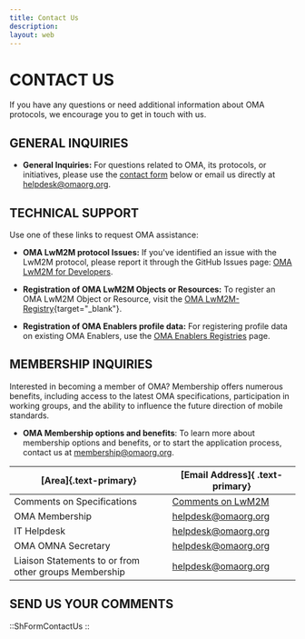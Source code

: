 ```yaml
---
title: Contact Us
description:
layout: web
---
```


# CONTACT US
If you have any questions or need additional information about OMA protocols, we encourage you to get in touch with us.

## GENERAL INQUIRIES
* **General Inquiries:** For questions related to OMA, its protocols, or initiatives, please use the [contact form](#send-us-your-comments) below or email us directly at [helpdesk@omaorg.org](mailto:helpdesk@omaorg.org).

## TECHNICAL SUPPORT
Use one of these links to request OMA assistance:

* **OMA LwM2M protocol Issues:** If you've identified an issue with the LwM2M protocol, please report it through the GitHub Issues page: [OMA LwM2M for Developers](https://github.com/OpenMobileAlliance/OMA_LwM2M_for_Developers/issues).


* **Registration of OMA LwM2M Objects or Resources:** To register an OMA LwM2M Object or Resource, visit the [OMA LwM2M-Registry](https://github.com/OpenMobileAlliance/lwm2m-registry/blob/prod/README.md){target="_blank"}. 

* **Registration of OMA Enablers profile data:** For registering profile data on existing OMA Enablers, use the [OMA Enablers Registries](/specifications/registries/enabler_registries) page.

## MEMBERSHIP INQUIRIES
Interested in becoming a member of OMA? Membership offers numerous benefits, including access to the latest OMA specifications, participation in working groups, and the ability to influence the future direction of mobile standards. 

* **OMA Membership options and benefits**: To learn more about membership options and benefits, or to start the application process, contact us at [membership@omaorg.org](mailto:membership@omaorg.org).


| [Area]{.text-primary} | [Email Address]{ .text-primary} |
| --- | --- |
| Comments on Specifications | [Comments on LwM2M](https://github.com/OpenMobileAlliance/OMA_LwM2M_for_Developers/issues) |
| OMA Membership | <helpdesk@omaorg.org> |
| IT Helpdesk | <helpdesk@omaorg.org> |
| OMA OMNA Secretary | <helpdesk@omaorg.org> |
| Liaison Statements to or from other groups Membership | <helpdesk@omaorg.org> |

## SEND US YOUR COMMENTS

::ShFormContactUs
::